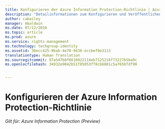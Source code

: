 ```yaml
---
title: Konfigurieren der Azure Information Protection-Richtlinie | Azure Rights Management
description: "Detailinformationen zum Konfigurieren und Veröffentlichen der Azure Information Protection-Richtlinie."
author: cabailey
manager: mbaldwin
ms.date: 07/12/2016
ms.topic: article
ms.prod: azure
ms.service: rights-management
ms.technology: techgroup-identity
ms.assetid: 38ecc425-9bab-4e70-9436-eccbef0e3113
translationtype: Human Translation
ms.sourcegitcommit: 97a547b8f6618922114eb7125218f73227b5ba9c
ms.openlocfilehash: 34932e9842b51f05053ff8cb6881c5a765bfdf90


---
```


# Konfigurieren der Azure Information Protection-Richtlinie 

*Gilt für: Azure Information Protection (Preview)*




<!--HONumber=Aug16_HO3-->


